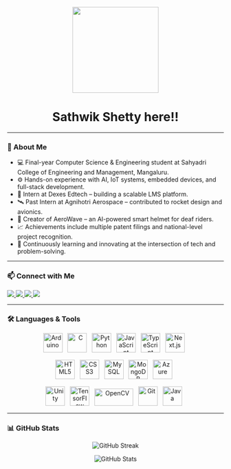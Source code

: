 <p align="center">
  <img src="https://miro.medium.com/max/2048/1*OohqW5DGh9CQS4hLY5FXzA.png" height="200"/>
</p>

<h1 align="center">Sathwik Shetty here!!</h1>

---

### 👋 About Me

- 💻 Final-year Computer Science & Engineering student at Sahyadri College of Engineering and Management, Mangaluru.  
- ⚙️ Hands-on experience with AI, IoT systems, embedded devices, and full-stack development.  
- 🚀 Intern at Dexes Edtech – building a scalable LMS platform.  
- 🛰️ Past Intern at Agnihotri Aerospace – contributed to rocket design and avionics.  
- 🛵 Creator of AeroWave – an AI-powered smart helmet for deaf riders.  
- 📈 Achievements include multiple patent filings and national-level project recognition.  
- 🌱 Continuously learning and innovating at the intersection of tech and problem-solving.  

---

### 📫 Connect with Me

<p align="left">
  <a href="mailto:sathwikshettyn0@gmail.com">
    <img src="https://img.shields.io/badge/Gmail-D14836?style=for-the-badge&logo=gmail&logoColor=white"/>
  </a>
  <a href="https://www.linkedin.com/in/sathwikshettyn/">
    <img src="https://img.shields.io/badge/LinkedIn-0A66C2?style=for-the-badge&logo=linkedin&logoColor=white"/>
  </a>
  <a href="https://github.com/sathwikshetty0">
    <img src="https://img.shields.io/badge/GitHub-333333?style=for-the-badge&logo=github&logoColor=white"/>
  </a>
  <a href="https://twitter.com/NHosalikar">
    <img src="https://img.shields.io/badge/Twitter-1DA1F2?style=for-the-badge&logo=twitter&logoColor=white"/>
  </a>
</p>

---

### 🛠️ Languages & Tools

<p align="center">
  <img src="https://cdn.jsdelivr.net/gh/devicons/devicon/icons/arduino/arduino-original.svg" title="Arduino" alt="Arduino" width="45" height="45"/>&nbsp;&nbsp;
  <img src="https://cdn.jsdelivr.net/gh/devicons/devicon/icons/c/c-original.svg" title="C" alt="C" width="45" height="45"/>&nbsp;&nbsp;
  <img src="https://cdn.jsdelivr.net/gh/devicons/devicon/icons/python/python-original.svg" title="Python" alt="Python" width="45" height="45"/>&nbsp;&nbsp;
  <img src="https://cdn.jsdelivr.net/gh/devicons/devicon/icons/javascript/javascript-original.svg" title="JavaScript" alt="JavaScript" width="45" height="45"/>&nbsp;&nbsp;
  <img src="https://cdn.jsdelivr.net/gh/devicons/devicon/icons/typescript/typescript-original.svg" title="TypeScript" alt="TypeScript" width="45" height="45"/>&nbsp;&nbsp;
  <img src="https://cdn.jsdelivr.net/gh/devicons/devicon/icons/nextjs/nextjs-original.svg" title="Next.js" alt="Next.js" width="45" height="45"/>&nbsp;&nbsp;
</p>
<p align="center">
  <img src="https://cdn.jsdelivr.net/gh/devicons/devicon/icons/html5/html5-original.svg" title="HTML5" alt="HTML5" width="45" height="45"/>&nbsp;&nbsp;
  <img src="https://cdn.jsdelivr.net/gh/devicons/devicon/icons/css3/css3-original.svg" title="CSS3" alt="CSS3" width="45" height="45"/>&nbsp;&nbsp;
  <img src="https://cdn.jsdelivr.net/gh/devicons/devicon/icons/mysql/mysql-original.svg" title="MySQL" alt="MySQL" width="45" height="45"/>&nbsp;&nbsp;
  <img src="https://cdn.jsdelivr.net/gh/devicons/devicon/icons/mongodb/mongodb-original.svg" title="MongoDB" alt="MongoDB" width="45" height="45"/>&nbsp;&nbsp;
  <img src="https://cdn.jsdelivr.net/gh/devicons/devicon/icons/azure/azure-original.svg" title="Azure" alt="Azure" width="45" height="45"/>&nbsp;&nbsp;
</p>
<p align="center">
  <img src="https://cdn.jsdelivr.net/gh/devicons/devicon/icons/unity/unity-original.svg" title="Unity" alt="Unity" width="45" height="45"/>&nbsp;&nbsp;
  <img src="https://cdn.jsdelivr.net/gh/devicons/devicon/icons/tensorflow/tensorflow-original.svg" title="TensorFlow" alt="TensorFlow" width="45" height="45"/>&nbsp;&nbsp;
  <img src="https://upload.wikimedia.org/wikipedia/commons/3/32/OpenCV_Logo_with_text_svg_version.svg" title="OpenCV" alt="OpenCV" width="90" height="40"/>&nbsp;&nbsp;
  <img src="https://cdn.jsdelivr.net/gh/devicons/devicon/icons/git/git-original.svg" title="Git" alt="Git" width="45" height="45"/>&nbsp;&nbsp;
  <img src="https://cdn.jsdelivr.net/gh/devicons/devicon/icons/java/java-original.svg" title="Java" alt="Java" width="45" height="45"/>&nbsp;&nbsp;
</p>

---

### 📊 GitHub Stats

<p align="center">
  <img src="http://github-readme-streak-stats.herokuapp.com?user=sathwikshetty0&theme=github-dark-blue&hide_border=true" alt="GitHub Streak"/>
</p>
<p align="center">
  <img src="https://github-readme-stats.vercel.app/api?username=sathwikshetty0&theme=github_dark&show_icons=true&count_private=true&hide_border=true" alt="GitHub Stats"/>
</p>
